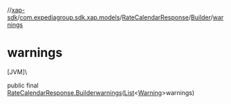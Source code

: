 //[xap-sdk](../../../../index.md)/[com.expediagroup.sdk.xap.models](../../index.md)/[RateCalendarResponse](../index.md)/[Builder](index.md)/[warnings](warnings.md)

# warnings

[JVM]\

public final [RateCalendarResponse.Builder](index.md)[warnings](warnings.md)([List](https://docs.oracle.com/javase/8/docs/api/java/util/List.html)&lt;[Warning](../../-warning/index.md)&gt;warnings)
